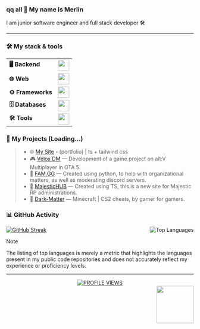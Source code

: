 ### qq all 👋 My name is Merlin

I am junior software engineer and full stack developer 🛠

---

### 🛠 My stack & tools

<table>
  <tr>
    <td><strong>🖥️ Backend</strong></td>
    <td><img src="https://skillicons.dev/icons?i=cs,cpp,java,python" height="30"/></td>
  </tr>
  <tr>
    <td><strong>🌐 Web</strong></td>
    <td><img src="https://skillicons.dev/icons?i=html,css,js,ts" height="30"/></td>
  </tr>
  <tr>
    <td><strong>⚙️ Frameworks</strong></td>
    <td><img src="https://skillicons.dev/icons?i=react,vue,flask" height="30"/></td>
  </tr>
  <tr>
    <td><strong>🗄️ Databases</strong></td>
    <td><img src="https://skillicons.dev/icons?i=mysql,sqlite" height="30"/></td>
  </tr>
  <tr>
    <td><strong>🛠️ Tools</strong></td>
    <td><img src="https://skillicons.dev/icons?i=vscode,visualstudio,git,figma" height="30"/></td>
  </tr>
</table>

### 💼 My Projects (Loading...)
> - 🌐 [My Site](https://my-site-one-taupe.vercel.app/) - (portfolio) | ts + tailwind css
> - 🎮 [Velox DM](https://github.com/q-Merlin-p/Velox) — Development of a game project on alt:V Multiplayer in GTA 5.
> - 🤖 [FAM.GG](https://discord.gg/JbeX68YtGm) — Created using python, to help with organizational matters, as well as moderating discord servers.
> - 🧮 [MajesticHUB](https://github.com/HouseMiv/MajesticHUB) — Created using TS, this is a new site for Majestic RP administrations.
> - 👑 [Dark-Matter](https://discord.gg/kH4Qd5VwJM) — Minecraft | CS2 cheats, by gamer for gamers.

### 📊 GitHub Activity 

<div>
  <a href="https://github.com/q-Merlin-p">
    <img alt="GitHub Streak" src="https://streak-stats.demolab.com/?user=q-Merlin-p&theme=codeSTACKr&border_radius=4&date_format=M%20j%5B%2C%20Y%5D&background=0D1117&dates=808080&stroke=ec4899&hide_border=true&ring=ec4899&fire=ec4899&currStreakLabel=d3d3d3&currStreakNum=d3d3d3&sideNums=d3d3d3&sideLabels=d3d3d3"/>
  </a>
      <img align="right" alt="Top Languages" src="https://github-readme-stats.vercel.app/api/top-langs/?username=q-Merlin-p&langs_count=8&layout=compact&theme=codeSTACKr&hide_border=true&bg_color=0D1117&count_private=false&title_color=d3d3d3"/>
  </a>
</div>

> [!NOTE]
> The listing of top languages is merely a metric that highlights the languages present in my public code repositories and does not accurately reflect my experience or proficiency levels.

---

<div align="center">
   <a href="https://visitorbadge.io/status?path=https%3A%2F%2Fgithub.com%2Fq-Merlin-p">
      <img src="https://api.visitorbadge.io/api/visitors?path=https%3A%2F%2Fgithub.com%2Fq-Merlin-p&label=PROFILE%20VIEWS&labelColor=gray&countColor=%23007bff" alt="PROFILE VIEWS"/>
   </a>
</div>
<img src="https://i.pinimg.com/originals/85/9c/84/859c843258e41f3fa647a920bb3b7fe1.gif" align = "right" width="100">
